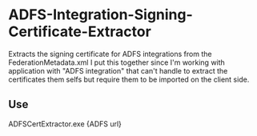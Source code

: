 # ADFS-Integration-Signing-Certificate-Extractor
Extracts the signing certificate for ADFS integrations from the FederationMetadata.xml
I put this together since I'm working with application with "ADFS integration" that can't handle to 
extract the certificates them selfs but require them to be imported on the client side.

## Use
ADFSCertExtractor.exe {ADFS url}
